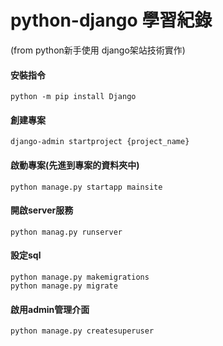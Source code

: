 # python-django 學習紀錄
(from python新手使用 django架站技術實作)<br>

#### 安裝指令
```
python -m pip install Django
```

#### 創建專案
```
django-admin startproject {project_name}
```

#### 啟動專案(先進到專案的資料夾中)
```
python manage.py startapp mainsite
```

#### 開啟server服務
```
python manag.py runserver
```

#### 設定sql
```
python manage.py makemigrations
python manage.py migrate
```

#### 啟用admin管理介面
```
python manage.py createsuperuser
```